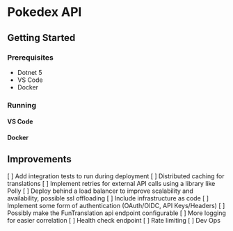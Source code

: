 # Pokedex API

## Getting Started

### Prerequisites
* Dotnet 5
* VS Code
* Docker

### Running
#### VS Code
#### Docker

## Improvements
[ ] Add integration tests to run during deployment
[ ] Distributed caching for translations
[ ] Implement retries for external API calls using a library like Polly
[ ] Deploy behind a load balancer to improve scalability and availability, possible ssl offloading
[ ] Include infrastructure as code
[ ] Implement some form of authentication (OAuth/OIDC, API Keys/Headers)
[ ] Possibly make the FunTranslation api endpoint configurable
[ ] More logging for easier correlation
[ ] Health check endpoint
[ ] Rate limiting
[ ] Dev Ops